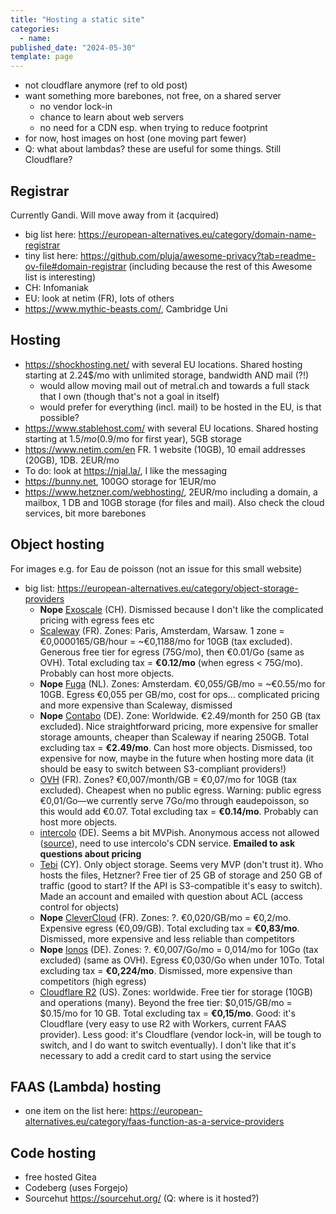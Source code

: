 ```yaml
---
title: "Hosting a static site"
categories:
  - name:
published_date: "2024-05-30"
template: page
---
```


- not cloudflare anymore (ref to old post)
- want something more barebones, not free, on a shared server
  - no vendor lock-in
  - chance to learn about web servers
  - no need for a CDN esp. when trying to reduce footprint
- for now, host images on host (one moving part fewer)
- Q: what about lambdas? these are useful for some things. Still Cloudflare?

## Registrar

Currently Gandi. Will move away from it (acquired)

- big list here: https://european-alternatives.eu/category/domain-name-registrar
- tiny list here: https://github.com/pluja/awesome-privacy?tab=readme-ov-file#domain-registrar (including because the rest of this Awesome list is interesting)
- CH: Infomaniak
- EU: look at netim (FR), lots of others
- https://www.mythic-beasts.com/, Cambridge Uni

## Hosting

- https://shockhosting.net/ with several EU locations. Shared hosting starting at 2.24$/mo with unlimited storage, bandwidth AND mail (?!)
  - would allow moving mail out of metral.ch and towards a full stack that I own (though that's not a goal in itself)
  - would prefer for everything (incl. mail) to be hosted in the EU, is that possible?
- https://www.stablehost.com/ with several EU locations. Shared hosting starting at 1.5$/mo (0.9$/mo for first year), 5GB storage
- https://www.netim.com/en FR. 1 website (10GB), 10 email addresses (20GB), 1DB. 2EUR/mo
- To do: look at https://njal.la/, I like the messaging
- https://bunny.net, 100GO storage for 1EUR/mo
- https://www.hetzner.com/webhosting/, 2EUR/mo including a domain, a mailbox, 1 DB and 10GB storage (for files and mail). Also check the cloud services, bit more barebones

## Object hosting

For images e.g. for Eau de poisson (not an issue for this small website)

- big list: https://european-alternatives.eu/category/object-storage-providers
  - **Nope** [Exoscale](https://www.exoscale.com/object-storage/) (CH). Dismissed because I don't like the complicated pricing with egress fees etc
  - [Scaleway](https://www.scaleway.com/en/object-storage/) (FR). Zones: Paris, Amsterdam, Warsaw. 1 zone = €0,0000165/GB/hour = ~€0,1188/mo for 10GB (tax excluded). Generous free tier for egress (75G/mo), then €0.01/Go (same as OVH). Total excluding tax = **€0.12/mo** (when egress < 75G/mo). Probably can host more objects.
  - **Nope** [Fuga](https://fuga.cloud/services/s3-objectstorage/) (NL). Zones: Amsterdam. €0,055/GB/mo = ~€0.55/mo for 10GB. Egress €0,055 per GB/mo, cost for ops... complicated pricing and more expensive than Scaleway, dismissed
  - **Nope** [Contabo](https://contabo.com/en/object-storage/) (DE). Zone: Worldwide. €2.49/month for 250 GB (tax excluded). Nice straightforward pricing, more expensive for smaller storage amounts, cheaper than Scaleway if nearing 250GB. Total excluding tax = **€2.49/mo**. Can host more objects. Dismissed, too expensive for now, maybe in the future when hosting more data (it should be easy to switch between S3-compliant providers!)
  - [OVH](https://www.ovhcloud.com/en/public-cloud/object-storage/) (FR). Zones? €0,007/month/GB = €0,07/mo for 10GB (tax excluded). Cheapest when no public egress. Warning: public egress €0,01/Go—we currently serve 7Go/mo through eaudepoisson, so this would add €0.07. Total excluding tax = **€0.14/mo**. Probably can host more objects.
  - [intercolo](https://intercolo.de/en/object-storage) (DE). Seems a bit MVPish. Anonymous access not allowed ([source](https://docs.intercolo.de/en/docs/object_storage/compatibility/#overview)), need to use intercolo's CDN service. **Emailed to ask questions about pricing**
  - [Tebi](https://tebi.io/) (CY). Only object storage. Seems very MVP (don't trust it). Who hosts the files, Hetzner? Free tier of 25 GB of storage and 250 GB of traffic (good to start? If the API is S3-compatible it's easy to switch). Made an account and emailed with question about ACL (access control for objects)
  - **Nope** [CleverCloud](https://www.clever-cloud.com/product/cellar-object-storage/) (FR). Zones: ?. €0,020/GB/mo = €0,2/mo. Expensive egress (€0,09/GB). Total excluding tax = **€0,83/mo**. Dismissed, more expensive and less reliable than competitors
  - **Nope** [Ionos](https://cloud.ionos.fr/stockage/object-storage) (DE). Zones: ?. €0,007/Go/mo = 0,014/mo for 10Go (tax excluded) (same as OVH). Egress €0,030/Go when under 10To. Total excluding tax = **€0,224/mo**. Dismissed, more expensive than competitors (high egress)
  - [Cloudflare R2](https://www.cloudflare.com/developer-platform/r2/) (US). Zones: worldwide. Free tier for storage (10GB) and operations (many). Beyond the free tier: $0,015/GB/mo = $0.15/mo for 10 GB. Total excluding tax = **€0,15/mo**. Good: it's Cloudflare (very easy to use R2 with Workers, current FAAS provider). Less good: it's Cloudflare (vendor lock-in, will be tough to switch, and I do want to switch eventually). I don't like that it's necessary to add a credit card to start using the service

## FAAS (Lambda) hosting

- one item on the list here: https://european-alternatives.eu/category/faas-function-as-a-service-providers

## Code hosting

- free hosted Gitea
- Codeberg (uses Forgejo)
- Sourcehut https://sourcehut.org/ (Q: where is it hosted?)
